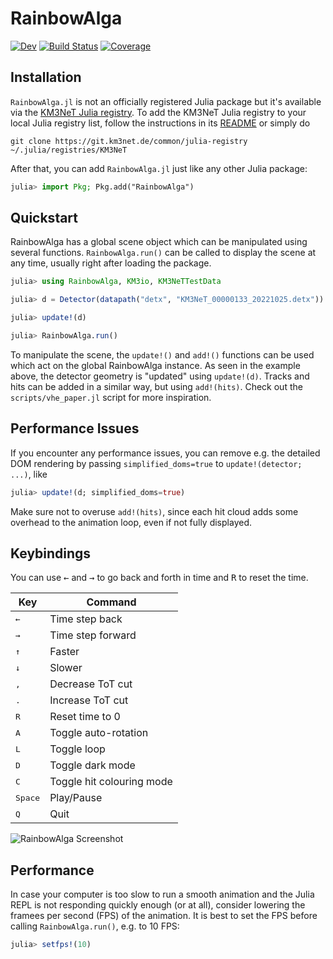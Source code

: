 # RainbowAlga

[![Dev](https://img.shields.io/badge/docs-dev-blue.svg)](https://tgal.gitlab.io/RainbowAlga.jl/dev)
[![Build Status](https://git.km3net.de/tgal/RainbowAlga.jl/badges/main/pipeline.svg)](https://git.km3net.de/tgal/RainbowAlga.jl/pipelines)
[![Coverage](https://git.km3net.de/tgal/RainbowAlga.jl/badges/main/coverage.svg)](https://git.km3net.de/tgal/RainbowAlga.jl/commits/main)

## Installation

`RainbowAlga.jl` is not an officially registered Julia package but it's available via
the [KM3NeT Julia registry](https://git.km3net.de/common/julia-registry). To add
the KM3NeT Julia registry to your local Julia registry list, follow the
instructions in its
[README](https://git.km3net.de/common/julia-registry#adding-the-registry) or simply do

``` shell
git clone https://git.km3net.de/common/julia-registry ~/.julia/registries/KM3NeT
```

    
After that, you can add `RainbowAlga.jl` just like any other Julia package:

``` julia
julia> import Pkg; Pkg.add("RainbowAlga")
```

    
## Quickstart

RainbowAlga has a global scene object which can be manipulated using several
functions. `RainbowAlga.run()` can be called to display the scene at any time,
usually right after loading the package.

``` julia
julia> using RainbowAlga, KM3io, KM3NeTTestData

julia> d = Detector(datapath("detx", "KM3NeT_00000133_20221025.detx"))

julia> update!(d)

julia> RainbowAlga.run()
```

To manipulate the scene, the `update!()` and `add!()` functions can be used
which act on the global RainbowAlga instance.
As seen in the example above, the detector geometry is "updated" using `update!(d)`.
Tracks and hits can be added in a similar way, but using `add!(hits)`.
Check out the `scripts/vhe_paper.jl` script for more inspiration.

## Performance Issues

If you encounter any performance issues, you can remove e.g. the detailed DOM rendering
by passing `simplified_doms=true` to `update!(detector; ...)`, like

```julia
julia> update!(d; simplified_doms=true)
```

Make sure not to overuse `add!(hits)`, since each hit cloud adds some overhead to the
animation loop, even if not fully displayed.

## Keybindings

You can use <kbd>&larr;</kbd> and <kbd>&rarr;</kbd> to go back and forth in time and <kbd>R</kbd> to reset the time.

| Key               | Command                   |
|-------------------|---------------------------|
| <kbd>&larr;</kbd> | Time step back            |
| <kbd>&rarr;</kbd> | Time step forward         |
| <kbd>&uarr;</kbd> | Faster                    |
| <kbd>&darr;</kbd> | Slower                    |
| <kbd>,</kbd>      | Decrease ToT cut          |
| <kbd>.</kbd>      | Increase ToT cut          |
| <kbd>R</kbd>      | Reset time to 0           |
| <kbd>A</kbd>      | Toggle auto-rotation      |
| <kbd>L</kbd>      | Toggle loop               |
| <kbd>D</kbd>      | Toggle dark mode          |
| <kbd>C</kbd>      | Toggle hit colouring mode |
| <kbd>Space</kbd>  | Play/Pause                |
| <kbd>Q</kbd>      | Quit                      |


![RainbowAlga Screenshot](https://git.km3net.de/tgal/RainbowAlga.jl/-/raw/main/docs/images/RainbowAlga_Screenshot.png?ref_type=heads)

## Performance

In case your computer is too slow to run a smooth animation and the Julia REPL is not responding quickly enough (or at all), consider lowering the framees per second (FPS) of the animation. It is best to set the FPS before calling `RainbowAlga.run()`, e.g. to 10 FPS:

``` julia
julia> setfps!(10)
```

